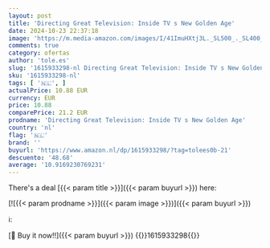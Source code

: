 ```yaml
---
layout: post
title: 'Directing Great Television: Inside TV s New Golden Age'
date: 2024-10-23 22:37:18
image: 'https://m.media-amazon.com/images/I/41ImuHXtj3L._SL500_._SL400_.jpg'
comments: true
category: ofertas
author: 'tole.es'
slug: '1615933298-nl Directing Great Television: Inside TV s New Golden Age'
sku: '1615933298-nl'
tags: [ '🇳🇱', ]
actualPrice: 10.88 EUR
currency: EUR
price: 10.88
comparePrice: 21.2 EUR
prodname: 'Directing Great Television: Inside TV s New Golden Age'
country: 'nl'
flag: '🇳🇱'
brand: ''
buyurl: 'https://www.amazon.nl/dp/1615933298/?tag=tolees0b-21'
descuento: '48.68'
average: '10.9169230769231'
---
```


There's a deal [{{< param title >}}]({{< param buyurl >}})  here:

[![{{< param prodname >}}]({{< param image >}})]({{< param buyurl >}})

ℹ️:


[🛒 Buy it now!!]({{< param buyurl >}})
{{<world>}}1615933298{{</world>}}
